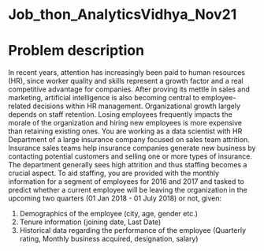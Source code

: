 # Job_thon_AnalyticsVidhya_Nov21

# Problem description 

In recent years, attention has increasingly been paid to human resources (HR), since worker quality and skills represent a growth
factor and a real competitive advantage for companies. After proving its mettle in sales and marketing, artificial intelligence is also
becoming central to employee-related decisions within HR management. Organizational growth largely depends on staff retention.
Losing employees frequently impacts the morale of the organization and hiring new employees is more expensive than retaining
existing ones.
You are working as a data scientist with HR Department of a large insurance company focused on sales team attrition. Insurance
sales teams help insurance companies generate new business by contacting potential customers and selling one or more types of
insurance. The department generally sees high attrition and thus staffing becomes a crucial aspect.
To aid staffing, you are provided with the monthly information for a segment of employees for 2016 and 2017 and tasked to predict
whether a current employee will be leaving the organization in the upcoming two quarters (01 Jan 2018 - 01 July 2018) or not, given:
1. Demographics of the employee (city, age, gender etc.)
2. Tenure information (joining date, Last Date)
3. Historical data regarding the performance of the employee (Quarterly rating, Monthly business acquired, designation, salary)
